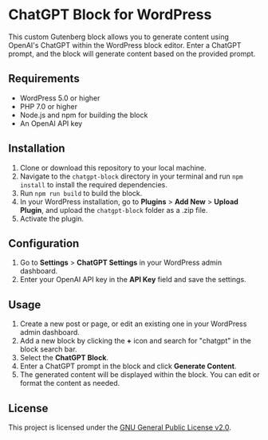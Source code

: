 # ChatGPT Block for WordPress

This custom Gutenberg block allows you to generate content using OpenAI's ChatGPT within the WordPress block editor. Enter a ChatGPT prompt, and the block will generate content based on the provided prompt.

## Requirements

- WordPress 5.0 or higher
- PHP 7.0 or higher
- Node.js and npm for building the block
- An OpenAI API key

## Installation

1. Clone or download this repository to your local machine.
2. Navigate to the `chatgpt-block` directory in your terminal and run `npm install` to install the required dependencies.
3. Run `npm run build` to build the block.
4. In your WordPress installation, go to **Plugins** > **Add New** > **Upload Plugin**, and upload the `chatgpt-block` folder as a .zip file.
5. Activate the plugin.

## Configuration

1. Go to **Settings** > **ChatGPT Settings** in your WordPress admin dashboard.
2. Enter your OpenAI API key in the **API Key** field and save the settings.

## Usage

1. Create a new post or page, or edit an existing one in your WordPress admin dashboard.
2. Add a new block by clicking the **+** icon and search for "chatgpt" in the block search bar.
3. Select the **ChatGPT Block**.
4. Enter a ChatGPT prompt in the block and click **Generate Content**.
5. The generated content will be displayed within the block. You can edit or format the content as needed.

## License

This project is licensed under the [GNU General Public License v2.0](LICENSE).
